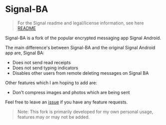 # Signal-BA

> For the Signal readme and legal/license information, see here [README](/README.old.md)

Signal-BA is a fork of the popular encrypted messaging app Signal Android.

The main difference's between Signal-BA and the original Signal Android app are, Signal BA:

- Does not send read receipts
- Does not send typing indicators
- Disables other users from remote deleting messages on Signal BA

Other features which I am hoping to add are:

- Don't compress images and photos which are being sent

Feel free to leave an [issue](https://github.com/benarmstead/Signal-BA/issues) if you have any feature requests.

> Note: This fork is primarily developed for my own personal usage, features may or may not be added.
